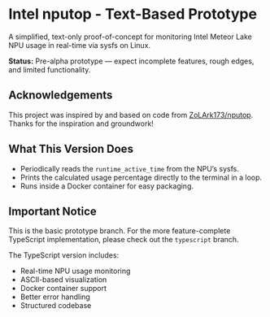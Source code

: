 # Intel nputop - Text-Based Prototype

A simplified, text-only proof-of-concept for monitoring Intel Meteor Lake NPU usage in real-time via sysfs on Linux.

**Status:** Pre-alpha prototype — expect incomplete features, rough edges, and limited functionality.

## Acknowledgements

This project was inspired by and based on code from [ZoLArk173/nputop](https://github.com/ZoLArk173/nputop). Thanks for the inspiration and groundwork!

## What This Version Does

- Periodically reads the `runtime_active_time` from the NPU’s sysfs.
- Prints the calculated usage percentage directly to the terminal in a loop.
- Runs inside a Docker container for easy packaging.

## Important Notice

This is the basic prototype branch. For the more feature-complete TypeScript implementation, please check out the `typescript` branch.

The TypeScript version includes:
- Real-time NPU usage monitoring
- ASCII-based visualization
- Docker container support
- Better error handling
- Structured codebase
